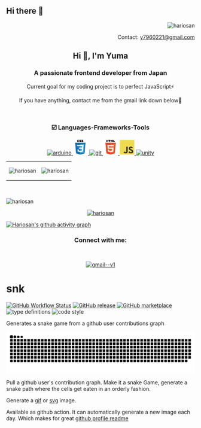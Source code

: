 ## Hi there 👋

<!--
**Hariosan/Hariosan** is a ✨ _special_ ✨ repository because its `README.md` (this file) appears on your GitHub profile.

Here are some ideas to get you started:

- 🔭 I’m currently working on ...
- 🌱 I’m currently learning ...
- 👯 I’m looking to collaborate on ...
- 🤔 I’m looking for help with ...
- 💬 Ask me about ...
- 📫 How to reach me: ...
- 😄 Pronouns: ...
- ⚡ Fun fact: ...
-->
<p align="right"> <img src="https://komarev.com/ghpvc/?username=hariosan&label=Profile%20views&color=0e75b6&style=flat" alt="hariosan" /> </p>

<p align="right"> Contact: <a href="mailto:y7960221@gmail.com">y7960221@gmail.com</a> </p>

 <h2 align="center">Hi 👋, I'm Yuma</h2>

<h3 align="center">A passionate frontend developer from Japan</h3>

<P align="center">Current goal for my coding project is to perfect JavaScript⚡</P>

<P align="center">If you have anything, contact me from the gmail link down below📧</P>

</br>

<h3 align="center">☑️ Languages-Frameworks-Tools</h3>
<p align="center"> <a href="https://www.arduino.cc/" target="_blank" rel="noreferrer"> <img src="https://cdn.worldvectorlogo.com/logos/arduino-1.svg" alt="arduino" width="40" height="40"/> </a> <a href="https://www.w3schools.com/css/" target="_blank" rel="noreferrer"> <img src="https://raw.githubusercontent.com/devicons/devicon/master/icons/css3/css3-original-wordmark.svg" alt="css3" width="40" height="40"/> </a> <a href="https://git-scm.com/" target="_blank" rel="noreferrer"> <img src="https://www.vectorlogo.zone/logos/git-scm/git-scm-icon.svg" alt="git" width="40" height="40"/> </a> <a href="https://www.w3.org/html/" target="_blank" rel="noreferrer"> <img src="https://raw.githubusercontent.com/devicons/devicon/master/icons/html5/html5-original-wordmark.svg" alt="html5" width="40" height="40"/> </a> <a href="https://developer.mozilla.org/en-US/docs/Web/JavaScript" target="_blank" rel="noreferrer"> <img src="https://raw.githubusercontent.com/devicons/devicon/master/icons/javascript/javascript-original.svg" alt="javascript" width="40" height="40"/> </a> <a href="https://unity.com/" target="_blank" rel="noreferrer"> <img src="https://www.vectorlogo.zone/logos/unity3d/unity3d-icon.svg" alt="unity" width="40" height="40"/> </a> </p>

<table>
    <tr>
         <td>
          <p align="center"><img src="https://github-readme-streak-stats.herokuapp.com/?user=hariosan&" alt="hariosan" /></p>
         </td>
         <td>
          <p align="center"><img src="https://github-readme-stats.vercel.app/api?username=hariosan&show_icons=true&locale=en" alt="hariosan" /></p>
         </td>
    </tr>
</table>

</br>
<p><img align="center" src="https://github-readme-stats.vercel.app/api/top-langs?username=hariosan&show_icons=true&locale=en&layout=compact" alt="hariosan" /></p>

<p align="center"> <a href="https://github.com/ryo-ma/github-profile-trophy"><img src="https://github-profile-trophy.vercel.app/?username=hariosan" alt="hariosan"/></a> </p>

[![Hariosan's github activity graph](https://github-readme-activity-graph.vercel.app/graph?username=Hariosan&bg_color=fffff0&color=708090&line=24292e&point=24292e&area=true&hide_border=true)](https://github.com/ashutosh00710/github-readme-activity-graph)

<h3 align="center">Connect with me:</h3>
</br>
<p align="center"><a href="mailto:y7960221@gmail.com"> <img width="96" height="96" src="https://img.icons8.com/color/96/gmail--v1.png" alt="gmail--v1"/></a> </p>

# snk

[![GitHub Workflow Status](https://img.shields.io/github/actions/workflow/status/platane/platane/main.yml?label=action&style=flat-square)](https://github.com/Platane/Platane/actions/workflows/main.yml)
[![GitHub release](https://img.shields.io/github/release/platane/snk.svg?style=flat-square)](https://github.com/platane/snk/releases/latest)
[![GitHub marketplace](https://img.shields.io/badge/marketplace-snake-blue?logo=github&style=flat-square)](https://github.com/marketplace/actions/generate-snake-game-from-github-contribution-grid)
![type definitions](https://img.shields.io/npm/types/typescript?style=flat-square)
![code style](https://img.shields.io/badge/code_style-prettier-ff69b4.svg?style=flat-square)

Generates a snake game from a github user contributions graph

<picture>
  <source
    media="(prefers-color-scheme: dark)"
    srcset="https://raw.githubusercontent.com/platane/snk/output/github-contribution-grid-snake-dark.svg"
  />
  <source
    media="(prefers-color-scheme: light)"
    srcset="https://raw.githubusercontent.com/platane/snk/output/github-contribution-grid-snake.svg"
  />
  <img
    alt="github contribution grid snake animation"
    src="https://raw.githubusercontent.com/platane/snk/output/github-contribution-grid-snake.svg"
  />
</picture>

Pull a github user's contribution graph.
Make it a snake Game, generate a snake path where the cells get eaten in an orderly fashion.

Generate a [gif](https://github.com/Platane/snk/raw/output/github-contribution-grid-snake.gif) or [svg](https://github.com/Platane/snk/raw/output/github-contribution-grid-snake.svg) image.

Available as github action. It can automatically generate a new image each day. Which makes for great [github profile readme](https://docs.github.com/en/free-pro-team@latest/github/setting-up-and-managing-your-github-profile/managing-your-profile-readme)

